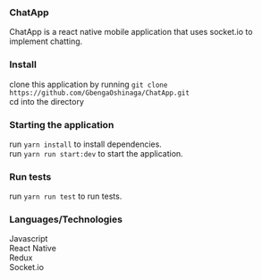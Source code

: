 
### ChatApp
ChatApp is a react native mobile application that uses socket.io to implement chatting.

### Install
clone this application by running `git clone https://github.com/GbengaOshinaga/ChatApp.git`  
cd into the directory

### Starting the application
run `yarn install` to install dependencies.  
run `yarn run start:dev` to start the application.

### Run tests
run `yarn run test` to run tests.

### Languages/Technologies
Javascript  
React Native  
Redux  
Socket.io  
